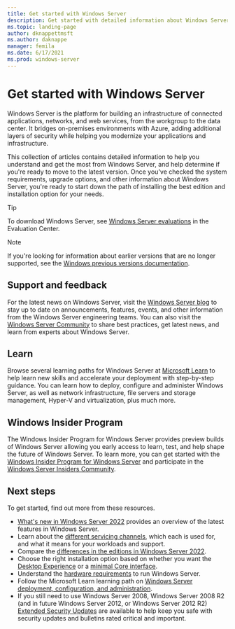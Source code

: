 ```yaml
---
title: Get started with Windows Server 
description: Get started with detailed information about Windows Server and get ready to deploy, upgrade, or migrate.
ms.topic: landing-page
author: dknappettmsft
ms.author: daknappe
manager: femila
ms.date: 6/17/2021
ms.prod: windows-server
---
```


# Get started with Windows Server

Windows Server is the platform for building an infrastructure of connected applications, networks, and web services, from the workgroup to the data center. It bridges on-premises environments with Azure, adding additional layers of security while helping you modernize your applications and infrastructure.

This collection of articles contains detailed information to help you understand and get the most from Windows Server, and help determine if you're ready to move to the latest version. Once you've checked the system requirements, upgrade options, and other information about Windows Server, you're ready to start down the path of installing the best edition and installation option for your needs.

> [!TIP]
> To download Windows Server, see [Windows Server evaluations](https://www.microsoft.com/evalcenter/evaluate-windows-server-2022) in the Evaluation Center.

> [!NOTE]
> If you're looking for information about earlier versions that are no longer supported, see the [Windows previous versions documentation](/previous-versions/windows/).

## Support and feedback

For the latest news on Windows Server, visit the [Windows Server blog](https://cloudblogs.microsoft.com/windowsserver/) to stay up to date on announcements, features, events, and other information from the Windows Server engineering teams. You can also visit the [Windows Server Community](https://techcommunity.microsoft.com/t5/windows-server/ct-p/Windows-Server) to share best practices, get latest news, and learn from experts about Windows Server.

## Learn

Browse several learning paths for Windows Server at [Microsoft Learn](/learn/browse/?source=learn&terms=Windows%20Server&resource_type=learning%20path) to help learn new skills and accelerate your deployment with step-by-step guidance. You can learn how to deploy, configure and administer Windows Server, as well as network infrastructure, file servers and storage management, Hyper-V and virtualization, plus much more.

## Windows Insider Program

The Windows Insider Program for Windows Server provides preview builds of Windows Server allowing you early access to learn, test, and help shape the future of Windows Server. To learn more, you can get started with the [Windows Insider Program for Windows Server](https://insider.windows.com/for-business-getting-started-server) and participate in the [Windows Server Insiders Community](https://techcommunity.microsoft.com/t5/windows-server-insiders/bd-p/WindowsServerInsiders).

## Next steps

To get started, find out more from these resources.

* [What's new in Windows Server 2022](../windows-server-2022/get-started/whats-new.md) provides an overview of the latest features in Windows Server.
* Learn about the [different servicing channels](../get-started/servicing-channels-comparison.md), which each is used for, and what it means for your workloads and support.
* Compare the [differences in the editions in Windows Server 2022](../get-started/editions-comparison-windows-server-2022.md).
* Choose the right installation option based on whether you want the [Desktop Experience](Getting-Started-with-Server-with-Desktop-Experience.md) or a [minimal Core interface](Getting-Started-with-Server-Core.md).
* Understand the [hardware requirements](../get-started/hardware-requirements.md) to run Windows Server.
* Follow the Microsoft Learn learning path on [Windows Server deployment, configuration, and administration](/learn/paths/windows-server-deployment-configuration-administration/).
* If you still need to use Windows Server 2008, Windows Server 2008 R2 (and in future Windows Server 2012, or Windows Server 2012 R2) [Extended Security Updates](extended-security-updates-overview.md) are available to help keep you safe with security updates and bulletins rated critical and important.
